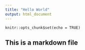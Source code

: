 ```yaml
---
title: "Hello World"
output: html_document
---
```


```{r setup, include=FALSE}
knitr::opts_chunk$set(echo = TRUE)
```

## This is a markdown file

